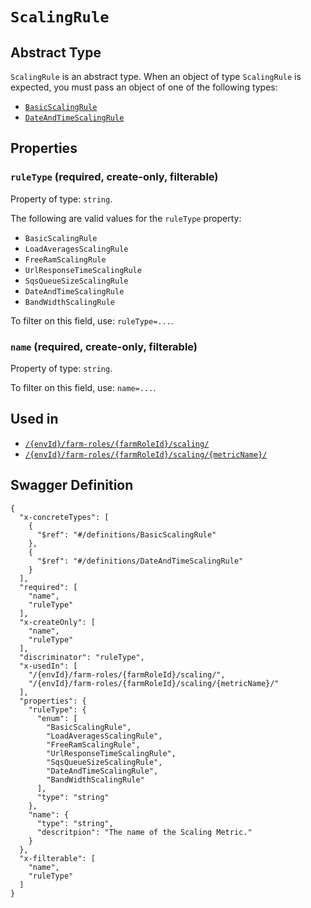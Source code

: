 # `ScalingRule` #




## Abstract Type ##

`ScalingRule` is an abstract type. When an object of type `ScalingRule` is expected, you must pass an object of
one of the following types:

  + [`BasicScalingRule`](./../definitions/BasicScalingRule.mkd)
  + [`DateAndTimeScalingRule`](./../definitions/DateAndTimeScalingRule.mkd)




## Properties ##

### `ruleType` (required, create-only, filterable) ###




Property of type: `string`.

 
The following are valid values for the `ruleType` property:
  + `BasicScalingRule`
  + `LoadAveragesScalingRule`
  + `FreeRamScalingRule`
  + `UrlResponseTimeScalingRule`
  + `SqsQueueSizeScalingRule`
  + `DateAndTimeScalingRule`
  + `BandWidthScalingRule`

To filter on this field, use: `ruleType=...`.


### `name` (required, create-only, filterable) ###




Property of type: `string`.


To filter on this field, use: `name=...`.




## Used in ##

  + [`/{envId}/farm-roles/{farmRoleId}/scaling/`](./../rest/api/v1beta0/user/{envId}/farm-roles/{farmRoleId}/scaling/)
  + [`/{envId}/farm-roles/{farmRoleId}/scaling/{metricName}/`](./../rest/api/v1beta0/user/{envId}/farm-roles/{farmRoleId}/scaling/{metricName}/)

## Swagger Definition ##

    {
      "x-concreteTypes": [
        {
          "$ref": "#/definitions/BasicScalingRule"
        }, 
        {
          "$ref": "#/definitions/DateAndTimeScalingRule"
        }
      ], 
      "required": [
        "name", 
        "ruleType"
      ], 
      "x-createOnly": [
        "name", 
        "ruleType"
      ], 
      "discriminator": "ruleType", 
      "x-usedIn": [
        "/{envId}/farm-roles/{farmRoleId}/scaling/", 
        "/{envId}/farm-roles/{farmRoleId}/scaling/{metricName}/"
      ], 
      "properties": {
        "ruleType": {
          "enum": [
            "BasicScalingRule", 
            "LoadAveragesScalingRule", 
            "FreeRamScalingRule", 
            "UrlResponseTimeScalingRule", 
            "SqsQueueSizeScalingRule", 
            "DateAndTimeScalingRule", 
            "BandWidthScalingRule"
          ], 
          "type": "string"
        }, 
        "name": {
          "type": "string", 
          "descritpion": "The name of the Scaling Metric."
        }
      }, 
      "x-filterable": [
        "name", 
        "ruleType"
      ]
    }
